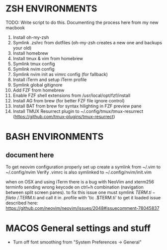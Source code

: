 # ZSH ENVIRONMENTS

TODO: Write script to do this. Documenting the process here from my new macbook

1. Install oh-my-zsh
2. Symlink .zshrc from dotfiles (oh-my-zsh creates a new one and backups your old)
3. Install homebrew
4. Install tmux & vim from homebrew
5. Symlink tmux config
6. Symlink nvim config
7. Symlink nvim init as vimrc config (for fallback)
8. Install iTerm and setup iTerm profile
9. Symlink global gitignore
10. Add FZF from homebrew
11. Enable FZF shell extensions from /usr/local/opt/fzf/install
12. Install AG from brew (for better FZF file ignore control)
13. Install BAT from brew for syntax hilighting in FZF preview pane
14. Install TMUX Resurrect plugin to ~/.config/tmux/tmux-resurrect (https://github.com/tmux-plugins/tmux-resurrect)

# BASH ENVIRONMENTS

## document here

To get neovim configuration properly set up create a symlink from ~/.vim to ~/.config/nvim
Verify .vimrc is also symlinked to ~/.config/nvim/init.vim

when on OSX and using iTerm there is a bug with NeoVim and xterm256 terminfo sending wrong keycode
on ctrl+h combination (navigation between split screen panes). to fix this issue one must symlink
$TERM.ti -file to ~/.$TERM.ti and call it in .profile with 'tic .$TERM.ti' to get it loaded
issue described here:
https://github.com/neovim/neovim/issues/2048#issuecomment-78045837


# MACOS General settings and stuff
- Turn off font smoothing from "System Preferences -> General"
